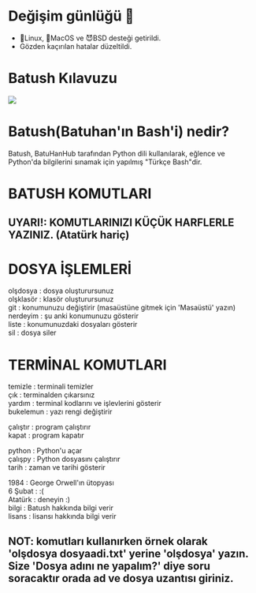 # Değişim günlüğü :rocket:
- 🐧​Linux, 🍎MacOS ve ​😈​BSD desteği getirildi.
- Gözden kaçırılan hatalar düzeltildi.

# Batush Kılavuzu
![](https://miro.medium.com/max/1400/1*xjraSVbFOl1b5346bPGoIw.png)
# Batush(Batuhan'ın Bash'i) nedir?
Batush, BatuHanHub tarafından Python dili kullanılarak, eğlence ve Python'da bilgilerini sınamak için yapılmış "Türkçe Bash"dir. 

# BATUSH KOMUTLARI

## UYARI!: KOMUTLARINIZI KÜÇÜK HARFLERLE YAZINIZ. (Atatürk hariç)

# DOSYA İŞLEMLERİ
olşdosya : dosya oluşturursunuz </br>
olşklasör : klasör oluşturursunuz </br>
git : konumunuzu değiştirir (masaüstüne gitmek için 'Masaüstü' yazın) </br>
nerdeyim : şu anki konumunuzu gösterir </br>
liste : konumunuzdaki dosyaları gösterir </br>
sil : dosya siler</br>

# TERMİNAL KOMUTLARI
temizle : terminali temizler</br>
çık : terminalden çıkarsınız</br>
yardım : terminal kodlarını ve işlevlerini gösterir</br>
bukelemun : yazı rengi değiştirir</br>

çalıştır : program çalıştırır</br>
kapat : program kapatır</br>

python : Python'u açar</br>
çalışpy : Python dosyasını çalıştırır</br>
tarih : zaman ve tarihi gösterir</br>

1984 : George Orwell'ın ütopyası</br>
6 Şubat : :(</br>
Atatürk : deneyin :)</br>
bilgi : Batush hakkında bilgi verir</br>
lisans : lisansı hakkında bilgi verir</br>

## NOT: komutları kullanırken örnek olarak 'olşdosya dosyaadi.txt' yerine 'olşdosya' yazın. Size 'Dosya adını ne yapalım?' diye soru soracaktır orada ad ve dosya uzantısı giriniz.
